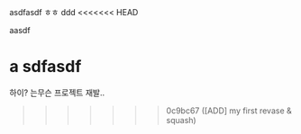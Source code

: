 asdfasdf
ㅎㅎ
ddd
<<<<<<< HEAD

aasdf


a
sdfasdf
=======
하이?
는무슨
프로젝트 재발..
>>>>>>> 0c9bc67 ([ADD] my first revase & squash)
